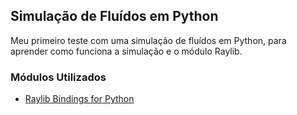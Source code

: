 ## Simulação de Fluídos em Python

Meu primeiro teste com uma simulação de fluídos em Python, para aprender como funciona a simulação e o módulo Raylib.

### Módulos Utilizados
 - [Raylib Bindings for Python](https://electronstudio.github.io/raylib-python-cffi/index.html)
